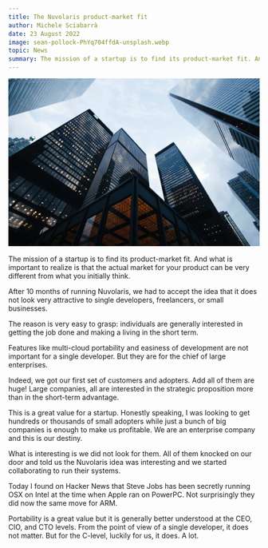 ```yaml
---
title: The Nuvolaris product-market fit
author: Michele Sciabarrà
date: 23 August 2022
image: sean-pollock-PhYq704ffdA-unsplash.webp
topic: News
summary: The mission of a startup is to find its product-market fit. And what is important to realize is that the actual market for your product can be very different from what you initially think.
---
```


![urban canyon](./sean-pollock-PhYq704ffdA-unsplash.webp)

The mission of a startup is to find its product-market fit. And what is important to realize is that the actual market for your product can be very different from what you initially think.

After 10 months of running Nuvolaris, we had to accept the idea that it does not look very attractive to single developers, freelancers, or small businesses.

The reason is very easy to grasp: individuals are generally interested in getting the job done and making a living in the short term.

Features like multi-cloud portability and easiness of development are not important for a single developer. But they are for the chief of large enterprises.

Indeed, we got our first set of customers and adopters. Add all of them are huge! Large companies, all are interested in the strategic proposition more than in the short-term advantage.

This is a great value for a startup. Honestly speaking, I was looking to get hundreds or thousands of small adopters while just a bunch of big companies is enough to make us profitable. We are an enterprise company and this is our destiny.

What is interesting is we did not look for them. All of them knocked on our door and told us the Nuvolaris idea was interesting and we started collaborating to run their systems.

Today I found on Hacker News that Steve Jobs has been secretly running OSX on Intel at the time when Apple ran on PowerPC. Not surprisingly they did now the same move for ARM.

Portability is a great value but it is generally better understood at the CEO, CIO, and CTO levels. From the point of view of a single developer, it does not matter. But for the C-level, luckily for us, it does. A lot.

